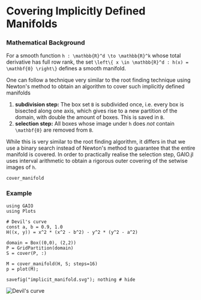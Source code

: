 # Covering Implicitly Defined Manifolds

### Mathematical Background

For a smooth function ``h : \mathbb{R}^d \to \mathbb{R}^k`` whose total derivative has full row rank, the set ``\left\{ x \in \mathbb{R}^d : h(x) = \mathbf{0} \right\}`` defines a smooth manifold. 

One can follow a technique very similar to the root finding technique using Newton's method to obtain an algorithm to cover such implicitly defined manifolds
1. **subdivision step:** The box set `B` is subdivided once, i.e. every box is bisected along one axis, which gives rise to a new partition of the domain, with double the amount of boxes. This is saved in `B`. 
2. **selection step:** All boxes whose image under `h` does _not_ contain ``\mathbf{0}`` are removed from `B`. 

While this is very similar to the root finding algorithm, it differs in that we use a binary search instead of Newton's method to guarantee that the entire manifold is covered. In order to practically realise the selection step, GAIO.jl uses interval arithmetic to obtain a rigorous outer covering of the setwise images of ``h``. 

```@docs; canonical=false
cover_manifold
```

### Example

```@example 1
using GAIO
using Plots

# Devil's curve
const a, b = 0.9, 1.0
H((x, y)) = x^2 * (x^2 - b^2) - y^2 * (y^2 - a^2)

domain = Box((0,0), (2,2))
P = GridPartition(domain)
S = cover(P, :)

M = cover_manifold(H, S; steps=16)
p = plot(M);

savefig("implicit_manifold.svg"); nothing # hide
```

![Devil's curve](implicit_manifold.svg)

